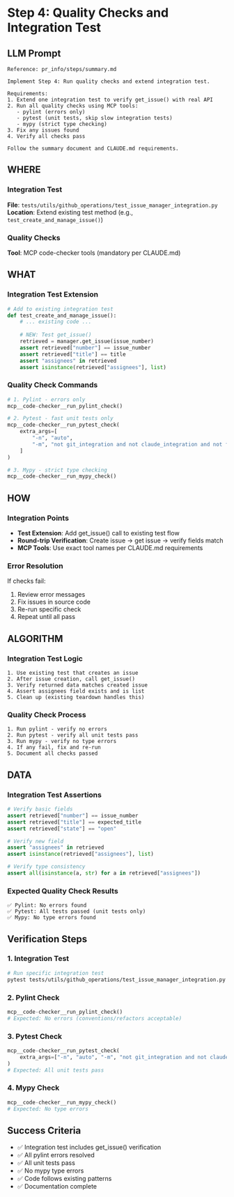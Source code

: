 # Step 4: Quality Checks and Integration Test

## LLM Prompt
```
Reference: pr_info/steps/summary.md

Implement Step 4: Run quality checks and extend integration test.

Requirements:
1. Extend one integration test to verify get_issue() with real API
2. Run all quality checks using MCP tools:
   - pylint (errors only)
   - pytest (unit tests, skip slow integration tests)
   - mypy (strict type checking)
3. Fix any issues found
4. Verify all checks pass

Follow the summary document and CLAUDE.md requirements.
```

## WHERE

### Integration Test
**File**: `tests/utils/github_operations/test_issue_manager_integration.py`
**Location**: Extend existing test method (e.g., `test_create_and_manage_issue()`)

### Quality Checks
**Tool**: MCP code-checker tools (mandatory per CLAUDE.md)

## WHAT

### Integration Test Extension
```python
# Add to existing integration test
def test_create_and_manage_issue():
    # ... existing code ...
    
    # NEW: Test get_issue()
    retrieved = manager.get_issue(issue_number)
    assert retrieved["number"] == issue_number
    assert retrieved["title"] == title
    assert "assignees" in retrieved
    assert isinstance(retrieved["assignees"], list)
```

### Quality Check Commands
```python
# 1. Pylint - errors only
mcp__code-checker__run_pylint_check()

# 2. Pytest - fast unit tests only
mcp__code-checker__run_pytest_check(
    extra_args=[
        "-n", "auto",
        "-m", "not git_integration and not claude_integration and not formatter_integration and not github_integration"
    ]
)

# 3. Mypy - strict type checking
mcp__code-checker__run_mypy_check()
```

## HOW

### Integration Points
- **Test Extension**: Add get_issue() call to existing test flow
- **Round-trip Verification**: Create issue → get issue → verify fields match
- **MCP Tools**: Use exact tool names per CLAUDE.md requirements

### Error Resolution
If checks fail:
1. Review error messages
2. Fix issues in source code
3. Re-run specific check
4. Repeat until all pass

## ALGORITHM

### Integration Test Logic
```
1. Use existing test that creates an issue
2. After issue creation, call get_issue()
3. Verify returned data matches created issue
4. Assert assignees field exists and is list
5. Clean up (existing teardown handles this)
```

### Quality Check Process
```
1. Run pylint - verify no errors
2. Run pytest - verify all unit tests pass
3. Run mypy - verify no type errors
4. If any fail, fix and re-run
5. Document all checks passed
```

## DATA

### Integration Test Assertions
```python
# Verify basic fields
assert retrieved["number"] == issue_number
assert retrieved["title"] == expected_title
assert retrieved["state"] == "open"

# Verify new field
assert "assignees" in retrieved
assert isinstance(retrieved["assignees"], list)

# Verify type consistency
assert all(isinstance(a, str) for a in retrieved["assignees"])
```

### Expected Quality Check Results
```
✅ Pylint: No errors found
✅ Pytest: All tests passed (unit tests only)
✅ Mypy: No type errors found
```

## Verification Steps

### 1. Integration Test
```bash
# Run specific integration test
pytest tests/utils/github_operations/test_issue_manager_integration.py -v
```

### 2. Pylint Check
```python
mcp__code-checker__run_pylint_check()
# Expected: No errors (conventions/refactors acceptable)
```

### 3. Pytest Check
```python
mcp__code-checker__run_pytest_check(
    extra_args=["-n", "auto", "-m", "not git_integration and not claude_integration and not formatter_integration and not github_integration"]
)
# Expected: All unit tests pass
```

### 4. Mypy Check
```python
mcp__code-checker__run_mypy_check()
# Expected: No type errors
```

## Success Criteria
- ✅ Integration test includes get_issue() verification
- ✅ All pylint errors resolved
- ✅ All unit tests pass
- ✅ No mypy type errors
- ✅ Code follows existing patterns
- ✅ Documentation complete
